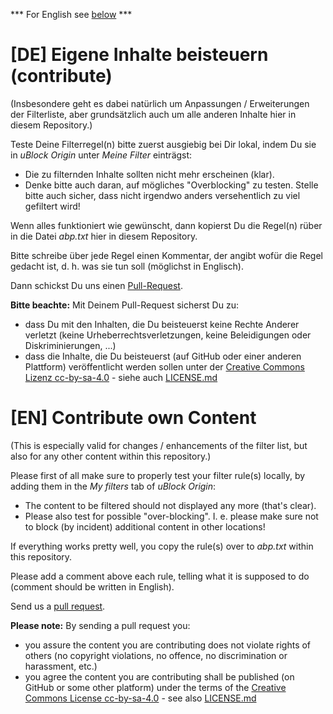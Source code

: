 *** For English see [below](#en-contribute-own-content) ***

# [DE] Eigene Inhalte beisteuern (contribute)

(Insbesondere geht es dabei natürlich um Anpassungen / Erweiterungen der Filterliste, aber grundsätzlich auch um alle anderen Inhalte hier in diesem Repository.)

Teste Deine Filterregel(n) bitte zuerst ausgiebig bei Dir lokal, indem Du sie in *uBlock Origin* unter *Meine Filter* einträgst:
  * Die zu filternden Inhalte sollten nicht mehr erscheinen (klar).
  * Denke bitte auch daran, auf mögliches "Overblocking" zu testen. Stelle bitte auch sicher, dass nicht irgendwo anders versehentlich zu viel gefiltert wird!

Wenn alles funktioniert wie gewünscht, dann kopierst Du die Regel(n) rüber in die Datei *abp.txt* hier in diesem Repository.

Bitte schreibe über jede Regel einen Kommentar, der angibt wofür die Regel gedacht ist, d. h. was sie tun soll (möglichst in Englisch).

Dann schickst Du uns einen [Pull-Request](https://git-scm.com/book/de/v2/GitHub-Mitwirken-an-einem-Projekt).

**Bitte beachte:** Mit Deinem Pull-Request sicherst Du zu:
  * dass Du mit den Inhalten, die Du beisteuerst keine Rechte Anderer verletzt (keine Urheberrechtsverletzungen, keine Beleidigungen oder Diskriminierungen, ...)
  * dass die Inhalte, die Du beisteuerst (auf GitHub oder einer anderen Plattform) veröffentlicht werden sollen unter der [Creative Commons Lizenz cc-by-sa-4.0](https://creativecommons.org/licenses/by-sa/4.0/deed.de) - siehe auch [LICENSE.md](./LICENSE.md)

# [EN] Contribute own Content

(This is especially valid for changes / enhancements of the filter list, but also for any other content within this repository.)

Please first of all make sure to properly test your filter rule(s) locally, by adding them in the *My filters* tab of *uBlock Origin*:
  * The content to be filtered should not displayed any more (that's clear).
  * Please also test for possible "over-blocking". I. e. please make sure not to block (by incident) additional content in other locations!

If everything works pretty well, you copy the rule(s) over to *abp.txt* within this repository.

Please add a comment above each rule, telling what it is supposed to do (comment should be written in English).

Send us a [pull request](https://git-scm.com/book/en/v2/GitHub-Contributing-to-a-Project).

**Please note:** By sending a pull request you:
  * you assure the content you are contributing does not violate rights of others (no copyright violations, no offence, no discrimination or harassment, etc.)
  * you agree the content you are contributing shall be published (on GitHub or some other platform) under the terms of the [Creative Commons License cc-by-sa-4.0](https://creativecommons.org/licenses/by-sa/4.0/) - see also [LICENSE.md](./LICENSE.md)
